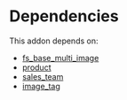 # Dependencies

This addon depends on:

- [fs_base_multi_image](https://github.com/bringout/oca-storage)
- [product](https://github.com/bringout/oca-ocb-sale)
- [sales_team](https://github.com/bringout/oca-ocb-sale)
- [image_tag](https://github.com/bringout/oca-storage)
